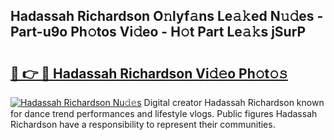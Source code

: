 ## Hadassah Richardson O𝚗lyf𝚊ns Le𝚊𝚔ed N𝚞𝚍es - Part-u9o Ph𝚘tos Vi𝚍eo - H𝚘t Part Le𝚊𝚔s jSurP

# <h2><a href="http://hf91ep.feru.top/?c=Hadassah+Richardson">🔗 👉 🔴 Hadassah Richardson Vi𝚍𝚎o Ph𝚘t𝚘𝚜</a></h2>

[![Hadassah Richardson Nu𝚍𝚎s](https://i.imgur.com/0TWrTi3.gif)](http://hf91ep.feru.top/?c=Hadassah+Richardson)
Digital creator Hadassah Richardson known for dance trend performances and lifestyle vlogs. Public figures Hadassah Richardson have a responsibility to represent their communities. 
